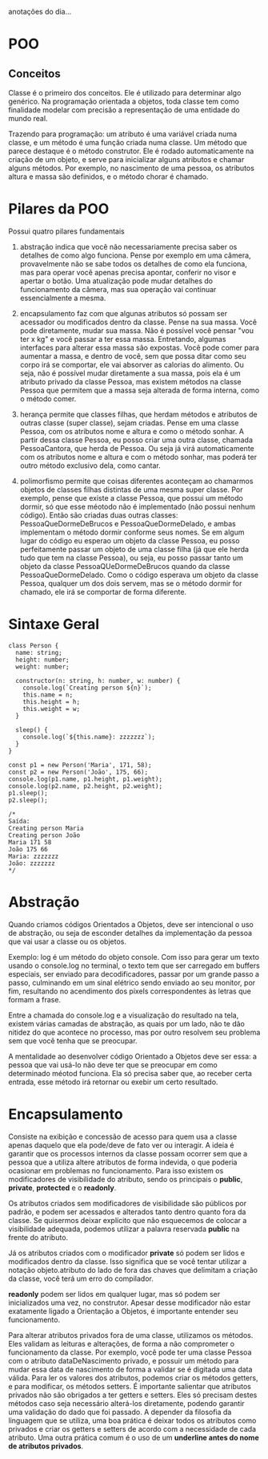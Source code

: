 anotações do dia...

# POO

## Conceitos

Classe é o primeiro dos conceitos. Ele é utilizado para determinar algo genérico. Na programação orientada a objetos, toda classe tem como finalidade modelar com precisão a representação de uma entidade do mundo real.

Trazendo para programação: um atributo é uma variável criada numa classe, e um método é uma função criada numa classe.
Um método que parece destaque é o método construtor. Ele é rodado automaticamente na criação de um objeto, e serve para inicializar alguns atributos e chamar alguns métodos. Por exemplo, no nascimento de uma pessoa, os atributos altura e massa são definidos, e o método chorar é chamado.

# Pilares da POO

Possui quatro pilares fundamentais

1. abstração indica que você não necessariamente precisa saber os detalhes de como algo funciona. Pense por exemplo em uma câmera, provavelmente não se sabe todos os detalhes de como ela funciona, mas para operar você apenas precisa apontar, conferir no visor e apertar o botão. Uma atualização pode mudar detalhes do funcionamento da câmera, mas sua operação vai continuar essencialmente a mesma.

2. encapsulamento faz com que algunas atributos só possam ser acessador ou modificados dentro da classe. Pense na sua massa. Você pode diretamente, mudar sua massa. Não é possível você pensar "vou ter x kg" e você passar a ter essa massa. Entretando, algumas interfaces para alterar essa massa são expostas. Você pode comer para aumentar a massa, e dentro de você, sem que possa ditar como seu corpo irá se comportar, ele vai absorver as calorias do alimento. Ou seja, não é possível mudar diretamente a sua massa, pois ela é um atributo privado da classe Pessoa, mas existem métodos na classe Pessoa que permitem que a massa seja alterada de forma interna, como o método comer.

3. herança permite que classes filhas, que herdam métodos e atributos de outras classe (super classe), sejam criadas. Pense em uma classe Pessoa, com os atributos nome e altura e como o método sonhar. A partir dessa classe Pessoa, eu posso criar uma outra classe, chamada PessoaCantora, que herda de Pessoa. Ou seja já virá automaticamente com os atributos nome e altura e com o método sonhar, mas poderá ter outro método exclusivo dela, como cantar.

4. polimorfismo permite que coisas diferentes aconteçam ao chamarmos objetos de classes filhas distintas de uma mesma super classe. Por exemplo, pense que existe a classe Pessoa, que possui um método dormir, só que esse méotodo não é implementado (não possui nenhum código). Então são criadas duas outras classes: PessoaQueDormeDeBrucos e PessoaQueDormeDelado, e ambas implementam o método dormir conforme seus nomes. Se em algum lugar do código eu esperao um objeto da classe Pessoa, eu posso perfeitamente passar um objeto de uma classe filha (já que ele herda tudo que tem na classe Pessoa), ou seja, eu posso passar tanto um objeto da classe PessoaQUeDormeDeBrucos quando da classe PessoaQueDormeDelado. Como o código esperava um objeto da classe Pessoa, qualquer um dos dois servem, mas se o método dormir for chamado, ele irá se comportar de forma diferente.

# Sintaxe Geral

```
class Person {
  name: string;
  height: number;
  weight: number;

  constructor(n: string, h: number, w: number) {
    console.log(`Creating person ${n}`);
    this.name = n;
    this.height = h;
    this.weight = w;
  }

  sleep() {
    console.log(`${this.name}: zzzzzzz`);
  }
}

const p1 = new Person('Maria', 171, 58);
const p2 = new Person('João', 175, 66);
console.log(p1.name, p1.height, p1.weight);
console.log(p2.name, p2.height, p2.weight);
p1.sleep();
p2.sleep();

/*
Saída:
Creating person Maria
Creating person João
Maria 171 58
João 175 66
Maria: zzzzzzz
João: zzzzzzz
*/
```

# Abstração

Quando criamos códigos Orientados a Objetos, deve ser intencional o uso de abstração, ou seja de esconder detalhes da implementação da pessoa que vai usar a classe ou os objetos.

Exemplo: log é um método do objeto console. Com isso para gerar um texto usando o console.log no terminal, o texto tem que ser carregado em buffers especiais, ser enviado para decodificadores, passar por um grande passo a passo, culminando em um sinal elétrico sendo enviado ao seu monitor, por fim, resultando no acendimento dos pixels correspondentes às letras que formam a frase.

Entre a chamada do console.log e a visualização do resultado na tela, existem várias camadas de abstração, as quais por um lado, não te dão nitidez do que acontece no processo, mas por outro resolvem seu problema sem que você tenha que se preocupar.

A mentalidade ao desenvolver código Orientado a Objetos deve ser essa: a pessoa que vai usá-lo não deve ter que se preocupar em como determinado méotod funciona. Ela só precisa saber que, ao receber certa entrada, esse método irá retornar ou exebir um certo resultado.

# Encapsulamento

Consiste na exibição e concessão de acesso para quem usa a classe apenas daquelo que ela pode/deve de fato ver ou interagir.
A ideia é garantir que os processos internos da classe possam ocorrer sem que a pessoa que a utiliza altere atributos de forma indevida, o que poderia ocasionar em problemas no funcionamento. Para isso existem os modificadores de visibilidade do atributo, sendo os principais o **public**, **private**, **protected** e o **readonly**.

Os atributos criados sem modificadores de visibilidade são públicos por padrão, e podem ser acessados e alterados tanto dentro quanto fora da classe. Se quisermos deixar explícito que não esquecemos de colocar a visibilidade adequada, podemos utilizar a palavra reservada **public** na frente do atributo.

Já os atributos criados com o modificador **private** só podem ser lidos e modificados dentro da classe. Isso significa que se você tentar utilizar a notação objeto.atributo do lado de fora das chaves que delimitam a criação da classe, você terá um erro do compilador.

**readonly** podem ser lidos em qualquer lugar, mas só podem ser inicializados uma vez, no construtor. Apesar desse modificador não estar exatamente ligado a Orientação a Objetos, é importante entender seu funcionamento.

Para alterar atributos privados fora de uma classe, utilizamos os métodos. Eles validam as leituras e alterações, de forma a não comprometer o funcionamento da classe. Por exemplo, você pode ter uma classe Pessoa com o atributo dataDeNascimento privado, e possuir um método para mudar essa data de nascimento de forma a validar se é digitada uma data válida. Para ler os valores dos atributos, podemos criar os métodos getters, e para modificar, os métodos setters. É importante salientar que atributos privados não são obrigados a ter getters e setters. Eles só precisam destes métodos caso seja necessário alterá-los diretamente, podendo garantir uma validação do dado que foi passado.
A depender da filosofia da linguagem que se utiliza, uma boa prática é deixar todos os atributos como privados e criar os getters e setters de acordo com a necessidade de cada atributo. Uma outra prática comum é o uso de um **underline antes do nome de atributos privados**.